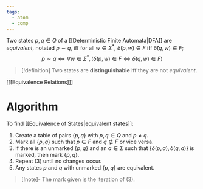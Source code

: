 ```yaml
---
tags:
  - atom
  - comp
---
```

Two states $p,q \in Q$ of a [[Deterministic Finite Automata|DFA]] are *equivalent*, notated $p \sim q$, iff for all $w \in \Sigma^*$, $\hat{\delta}(p,w) \in F$ iff $\hat{\delta}(q,w) \in F$;
$$ p\sim q \iff \forall w \in \Sigma^*, \left( \hat{\delta}(p,w) \in F \iff \hat{\delta}(q,w) \in F \right)$$

> [!definition] Two states are **distinguishable** iff they are not *equivalent*.

\[[[Equivalence Relations]]\]
# Algorithm
To find [[Equivalence of States|equivalent states]]:
1. Create a table of pairs $\{ p,q \}$ with $p,q \in Q$ and $p\ne q$.
2. Mark all $\{ p,q \}$ such that $p \in F$ and $q \notin F$ or vice  versa.
3. If there is an unmarked $\{ p,q \}$ and an $a \in \Sigma$ such that $\{ \delta(p,a), \delta(q,a) \}$ is marked, then mark $\{ p,q \}$.
4. Repeat (3) until no changes occur.
5. Any states $p$ and $q$ with unmarked $\{ p,q \}$ are equivalent.

> [!note]- The mark given is the iteration of (3).
